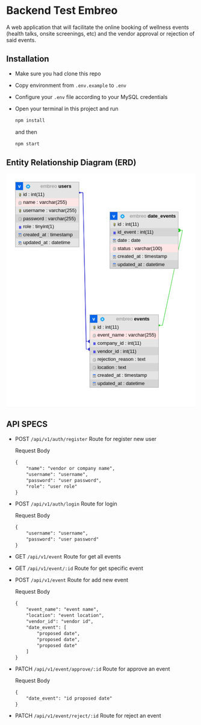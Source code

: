 # Backend Test Embreo

A web application that will facilitate the online booking of wellness events (health talks, onsite screenings, etc) and the vendor approval or rejection of said events.

## Installation 

- Make sure you had clone this repo
- Copy environment from `.env.example` to `.env`
- Configure your `.env` file according to your MySQL credentials
- Open your terminal in this project and run 

	```bash
	npm install
	```

	and then

	```bash
	npm start
	```

## Entity Relationship Diagram (ERD)

![alt text](https://github.com/mathiuskormasela12/back-test-embreo/blob/staging/screenshoot/ERD.png?raw=true)

## API SPECS

- POST `/api/v1/auth/register` Route for register new user

	Request Body

	```
	{
		"name": "vendor or company name",
		"username": "username",
		"password": "user password",
		"role": "user role"
	}
	```

- POST `/api/v1/auth/login` Route for login

	Request Body

	```
	{
		"username": "username",
		"password": "user password"
	}
	```

- GET `/api/v1/event` Route for get all events
- GET `/api/v1/event/:id` Route for get specific event
- POST `/api/v1/event` Route for add new event

	Request Body 

	```
	{
		"event_name": "event name",
		"location": "event location",
		"vendor_id": "vendor id",
		"date_event": [
			"proposed date",
			"proposed date",
			"proposed date"
		]
	}
	```

- PATCH `/api/v1/event/approve/:id` Route for approve an event

	Request Body 

	```
	{
		"date_event": "id proposed date"
	}
	```

- PATCH `/api/v1/event/reject/:id` Route for reject an event